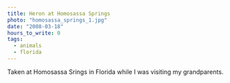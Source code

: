 ```yaml
---
title: Heron at Homosassa Springs
photo: "homosassa_springs_1.jpg"
date: "2008-03-18"
hours_to_write: 0
tags:
  - animals
  - florida
---
```


Taken at Homosassa Srings in Florida while I was visiting my grandparents.
